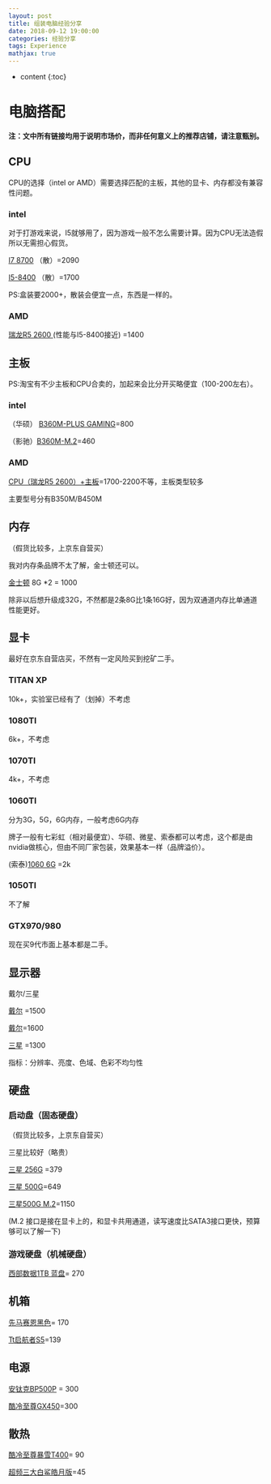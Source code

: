```yaml
---
layout: post
title: 组装电脑经验分享
date: 2018-09-12 19:00:00
categories: 经验分享
tags: Experience
mathjax: true
---
```


* content
{:toc}

# 电脑搭配

**注：文中所有链接均用于说明市场价，而非任何意义上的推荐店铺，请注意甄别。**

## CPU

CPU的选择（intel or AMD）需要选择匹配的主板，其他的显卡、内存都没有兼容性问题。

### intel

对于打游戏来说，I5就够用了，因为游戏一般不怎么需要计算。因为CPU无法造假所以无需担心假货。

[I7 8700](https://item.taobao.com/item.htm?spm=a230r.1.14.38.65781234olvmOD&id=547736900484&ns=1&abbucket=5#detail)  （散）=2090 

[I5-8400](https://item.taobao.com/item.htm?spm=a230r.1.14.20.1bc6567dSKpBi1&id=560531743583&ns=1&abbucket=5#detail) （散）=1700

PS:盒装要2000+，散装会便宜一点，东西是一样的。

### AMD

[瑞龙R5 2600 ](https://item.jd.com/7115861.html)(性能与I5-8400接近) =1400

## 主板

PS:淘宝有不少主板和CPU合卖的，加起来会比分开买略便宜（100-200左右）。

### intel

（华硕） [B360M-PLUS GAMING](https://detail.tmall.com/item.htm?spm=a230r.1.14.13.12ee74ea7g3B1F&id=569054539186&cm_id=140105335569ed55e27b&abbucket=5)=800

（影驰）[B360M-M.2](https://detail.tmall.com/item.htm?spm=a230r.1.14.6.40a46f23P4mwSu&id=568256030412&cm_id=140105335569ed55e27b&abbucket=5&skuId=3926471331843)=460

### AMD

[CPU（瑞龙R5 2600）+主板](https://item.taobao.com/item.htm?spm=a230r.1.14.23.54fd3977AMyoqZ&id=553315162553&ns=1&abbucket=5#detail)=1700-2200不等，主板类型较多

主要型号分有B350M/B450M

## 内存

（假货比较多，上京东自营买）

我对内存条品牌不太了解，金士顿还可以。

[金士顿](https://item.jd.com/2121097.html) 8G  *2 = 1000

除非以后想升级成32G，不然都是2条8G比1条16G好，因为双通道内存比单通道性能更好。

## 显卡

最好在京东自营店买，不然有一定风险买到挖矿二手。

### TITAN XP

10k+，实验室已经有了（划掉）不考虑

### 1080TI

6k+，不考虑

### 1070TI

4k+，不考虑

### 1060TI

分为3G，5G，6G内存，一般考虑6G内存

牌子一般有七彩虹（相对最便宜）、华硕、微星、索泰都可以考虑，这个都是由nvidia做核心，但由不同厂家包装，效果基本一样（品牌溢价）。

(索泰)[1060 6G](https://item.jd.com/15658049308.html) =2k

### 1050TI

不了解

### GTX970/980

现在买9代市面上基本都是二手。

## 显示器

戴尔/三星

[戴尔](https://item.jd.com/2316993.html) =1500

[戴尔](https://item.jd.com/4847027.html)=1600

[三星](https://item.jd.com/2357091.html) =1300

指标：分辨率、亮度、色域、色彩不均匀性

## 硬盘

### 启动盘（固态硬盘）

（假货比较多，上京东自营买）

三星比较好（略贵） 

[三星 256G](https://item.jd.com/6287165.html#crumb-wrap) =379

[三星 500G](https://item.jd.com/6212482.html#crumb-wrap])=649

[三星500G M.2](https://item.jd.com/6435565.html#crumb-wrap)=1150

(M.2 接口是接在显卡上的，和显卡共用通道，读写速度比SATA3接口更快，预算够可以了解一下)

### 游戏硬盘（机械硬盘）

[西部数据1TB 蓝盘](https://detail.tmall.com/item.htm?spm=a230r.1.14.6.62ab564c5to35b&id=40000831870&cm_id=140105335569ed55e27b&abbucket=5)= 270

## 机箱

[先马赛恩黑色](https://detail.tmall.com/item.htm?spm=a230r.1.14.18.142c2b6eMuluaB&id=544107508884&ns=1&abbucket=5&skuId=3309645188779)= 170 

[Tt启航者S5](https://detail.tmall.com/item.htm?spm=a230r.1.14.6.29765d453DsBgh&id=561161312542&cm_id=140105335569ed55e27b&abbucket=5&sku_properties=5919063:6536025)=139

## 电源

[安钛克BP500P](https://detail.tmall.com/item.htm?spm=a230r.1.14.6.b9715e21SsG1e4&id=560972946921&cm_id=140105335569ed55e27b&abbucket=5) = 300 

[酷冷至尊GX450](https://item.taobao.com/item.htm?spm=a230r.1.14.20.941a4d67ZdIOHt&id=547692543099&ns=1&abbucket=5#detail)=300

## 散热

[酷冷至尊暴雪T400](https://detail.tmall.com/item.htm?spm=a220o.1000855.0.da321h.65a11dffnEZ44X&id=548024438093&skuId=3721355738691)= 90

[超频三大白鲨皓月版](https://detail.tmall.com/item.htm?spm=a230r.1.14.1.33fb38abSM8eiw&id=565327584912&cm_id=140105335569ed55e27b&abbucket=5)=45  

